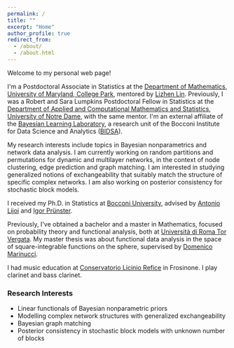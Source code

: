 ```yaml
---
permalink: /
title: ""
excerpt: "Home"
author_profile: true
redirect_from: 
  - /about/
  - /about.html
---
```


Welcome to my personal web page!

I'm a Postdoctoral Associate in Statistics at the [Department of Mathematics](https://www-math.umd.edu/), [University of Maryland, College Park](https://umd.edu/), mentored by [Lizhen Lin](https://blog.umd.edu/lizhen01/). Previously, I was a Robert and Sara Lumpkins Postdoctoral Fellow in Statistics at the [Department of Applied and Computational Mathematics and Statistics](https://acms.nd.edu/), [University of Notre Dame](https://www.nd.edu/), with the same mentor. I'm an external affiliate of the [Bayesian Learning Laboratory](https://bayeslab.unibocconi.eu/), a research unit of the Bocconi Institute for Data Science and Analytics ([BIDSA](https://bidsa.unibocconi.eu/)).

My research interests include topics in Bayesian nonparametrics and network data analysis. I am currently working on random partitions and permutations for dynamic and multilayer networks, in the context of node clustering, edge prediction and graph matching. I am interested in studying generalized notions of exchangeability that suitably match the structure of specific complex networks. I am also working on posterior consistency for stochastic block models. 

I received my Ph.D. in Statistics at [Bocconi University](https://www.unibocconi.eu/wps/wcm/connect/bocconi/sitopubblico_en/navigation+tree/home/programs/phd/phd+in+statistics), advised by [Antonio Lijoi](http://didattica.unibocconi.eu/mypage/index.php?IdUte=189615&idr=&lingua=eng) and [Igor Prünster](http://didattica.unibocconi.it/mypage/index.php?IdUte=187032&cognome=PRUENSTER&nome=IGOR&urlBackMy=).

Previously, I've obtained a bachelor and a master in Mathematics, focused on probability theory and functional analysis, both at [Università di Roma Tor Vergata](https://www.mat.uniroma2.it/index.php). My master thesis was about functional data analysis in the space of square-integrable functions on the sphere, supervised by [Domenico Marinucci](https://www.mat.uniroma2.it/~marinucc/).

I had music education at [Conservatorio Licinio Refice](http://www.conservatorio-frosinone.it/) in Frosinone. I play clarinet and bass clarinet.


### **Research Interests**

* Linear functionals of Bayesian nonparametric priors
* Modelling complex network structures with generalized exchangeability
* Bayesian graph matching
* Posterior consistency in stochastic block models with unknown number of blocks

